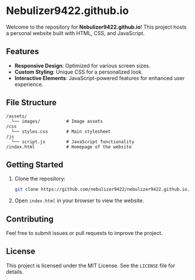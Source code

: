 # Nebulizer9422.github.io

Welcome to the repository for **Nebulizer9422.github.io**! This project hosts a personal website built with HTML, CSS, and JavaScript.

## Features

- **Responsive Design**: Optimized for various screen sizes.
- **Custom Styling**: Unique CSS for a personalized look.
- **Interactive Elements**: JavaScript-powered features for enhanced user experience.

## File Structure

```plaintext
/assets/
  └── images/          # Image assets
/css
  └── styles.css       # Main stylesheet
/js
  └── script.js        # JavaScript functionality
/index.html            # Homepage of the website
```

## Getting Started

1. Clone the repository:

   ```bash
   git clone https://github.com/nebulizer9422/nebulizer9422.github.io.git
   ```

2. Open `index.html` in your browser to view the website.

## Contributing

Feel free to submit issues or pull requests to improve the project.

## License

This project is licensed under the MIT License. See the `LICENSE` file for details.
